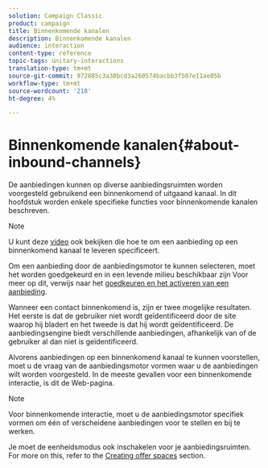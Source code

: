 ```yaml
---
solution: Campaign Classic
product: campaign
title: Binnenkomende kanalen
description: Binnenkomende kanalen
audience: interaction
content-type: reference
topic-tags: unitary-interactions
translation-type: tm+mt
source-git-commit: 972885c3a38bcd3a260574bacbb3f507e11ae05b
workflow-type: tm+mt
source-wordcount: '218'
ht-degree: 4%

---
```



# Binnenkomende kanalen{#about-inbound-channels}

De aanbiedingen kunnen op diverse aanbiedingsruimten worden voorgesteld gebruikend een binnenkomend of uitgaand kanaal. In dit hoofdstuk worden enkele specifieke functies voor binnenkomende kanalen beschreven.

>[!NOTE]
>
>U kunt deze [video](https://helpx.adobe.com/campaign/classic/how-to/deliver-an-offer-on-inbound-channel-in-acv6.html) ook bekijken die hoe te om een aanbieding op een binnenkomend kanaal te leveren specificeert.

Om een aanbieding door de aanbiedingsmotor te kunnen selecteren, moet het worden goedgekeurd en in een levende milieu beschikbaar zijn Voor meer op dit, verwijs naar het [goedkeuren en het activeren van een aanbieding](../../interaction/using/approving-and-activating-an-offer.md).

Wanneer een contact binnenkomend is, zijn er twee mogelijke resultaten. Het eerste is dat de gebruiker niet wordt geïdentificeerd door de site waarop hij bladert en het tweede is dat hij wordt geïdentificeerd. De aanbiedingsengine biedt verschillende aanbiedingen, afhankelijk van of de gebruiker al dan niet is geïdentificeerd.

Alvorens aanbiedingen op een binnenkomend kanaal te kunnen voorstellen, moet u de vraag van de aanbiedingsmotor vormen waar u de aanbiedingen wilt worden voorgesteld. In de meeste gevallen voor een binnenkomende interactie, is dit de Web-pagina.

>[!NOTE]
>
>Voor binnenkomende interactie, moet u de aanbiedingsmotor specifiek vormen om één of verscheidene aanbiedingen voor te stellen en bij te werken.
>
>Je moet de eenheidsmodus ook inschakelen voor je aanbiedingsruimten. For more on this, refer to the [Creating offer spaces](../../interaction/using/creating-offer-spaces.md) section.
